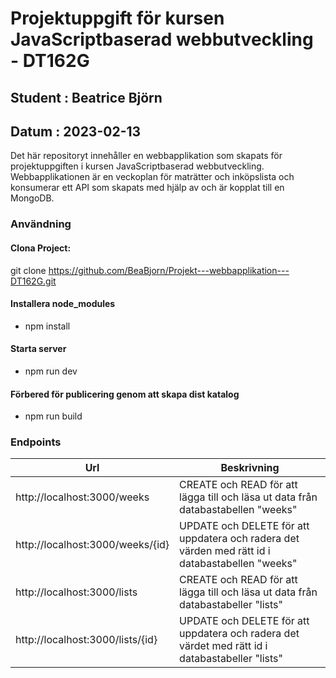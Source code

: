 # Projektuppgift för kursen JavaScriptbaserad webbutveckling - DT162G

## Student : Beatrice Björn
## Datum : 2023-02-13   


Det här repositoryt innehåller en webbapplikation som skapats för projektuppgiften i kursen JavaScriptbaserad webbutveckling.    
Webbapplikationen är en veckoplan för maträtter och inköpslista och konsumerar ett API som skapats med hjälp av och är kopplat till en MongoDB.  


### Användning  

#### Clona Project:   
git clone https://github.com/BeaBjorn/Projekt---webbapplikation---DT162G.git  


#### Installera node_modules
 - npm install

#### Starta server
 - npm run dev  

#### Förbered för publicering genom att skapa dist katalog
 - npm run build


### **Endpoints**
| Url | Beskrivning |
| --- | --- |
| http://localhost:3000/weeks |  CREATE och READ för att lägga till och läsa ut data från databastabellen "weeks"|
| http://localhost:3000/weeks/{id} |  UPDATE och DELETE för att uppdatera och radera det värden med rätt id i databastabellen "weeks"|
| http://localhost:3000/lists |  CREATE och READ för att lägga till och läsa ut data från databastabeller "lists"|
| http://localhost:3000/lists/{id} |  UPDATE och DELETE för att uppdatera och radera det värdet med rätt id i databastabeller "lists"|  
     